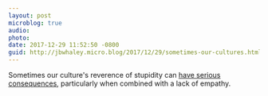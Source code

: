 ```yaml
---
layout: post
microblog: true
audio: 
photo: 
date: 2017-12-29 11:52:50 -0800
guid: http://jbwhaley.micro.blog/2017/12/29/sometimes-our-cultures.html
---
```

Sometimes our culture's reverence of stupidity can [have serious consequences](https://apple.news/AAwhW3cOvQE6UG75D0faMKA), particularly when combined with a lack of empathy.

